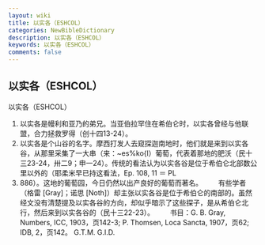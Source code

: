 ```yaml
---
layout: wiki
title: 以实各（ESHCOL）
categories: NewBibleDictionary
description: 以实各（ESHCOL）
keywords: 以实各（ESHCOL）
comments: false
---
```


## 以实各（ESHCOL）



以实各（ESHCOL）
1. 以实各是幔利和亚乃的弟兄。当亚伯拉罕住在希伯仑时，以实各曾经与他联盟，合力拯救罗得（创十四13-24）。
2. 以实各是个山谷的名字。摩西打发人去窥探迦南地时，他们就是来到以实各谷，从那里采集了一大串（来：~es%ko{l）葡萄，代表着那地的肥沃（民十三23-24，卅二9；申一24）。传统的看法认为以实各谷是位于希伯仑北部数公里以外的（耶柔米早已持这看法，Ep. 108, 11 ＝ PL
22. 886）。这地的葡萄园，今日仍然以出产良好的葡萄而著名。
　　有些学者（格雷 [Gray]；诺思 [Noth]）却主张以实各谷是位于希伯仑的南部的。虽然经文没有清楚提及以实各谷的方向，却似乎暗示了这些探子，是从希伯仑北行，然后来到以实各谷的（民十三22-23）。
　　书目：G. B. Gray, Numbers, ICC, 1903，页142-3; P. Thomsen, Loca Sancta, 1907，页62; IDB, 2，页142。
G.T.M.
G.I.D.




